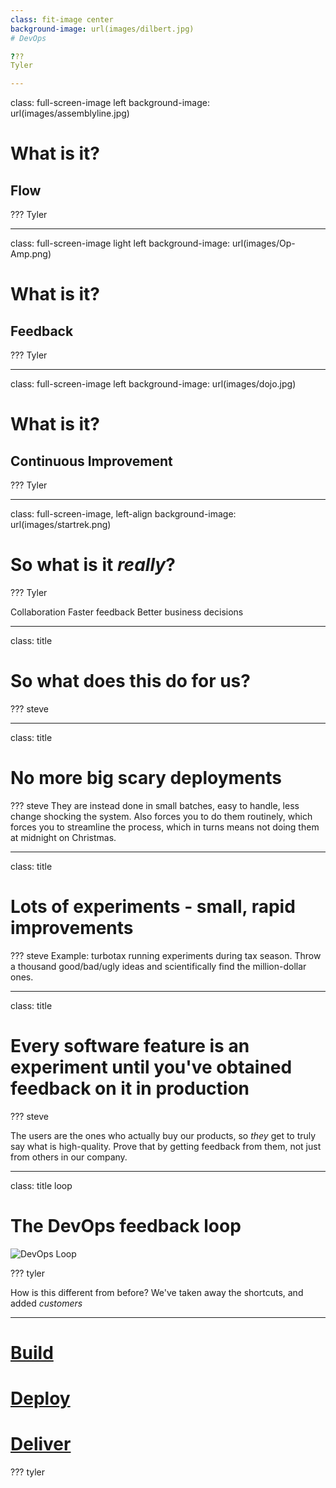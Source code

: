 ```yaml
---
class: fit-image center
background-image: url(images/dilbert.jpg)
# DevOps

???
Tyler

---
```

class: full-screen-image left
background-image: url(images/assemblyline.jpg)
# What is it?

## Flow

???
Tyler

---
class: full-screen-image light left
background-image: url(images/Op-Amp.png)
# What is it?

## Feedback

???
Tyler

---
class: full-screen-image left
background-image: url(images/dojo.jpg)
# What is it?

## Continuous Improvement

???
Tyler

---
class: full-screen-image, left-align
background-image: url(images/startrek.png)

# So what is it _really_?

???
Tyler

Collaboration
Faster feedback
Better business decisions

---
class: title
# So what does this do for us?

???
steve

---
class: title
# No more big scary deployments

???
steve
They are instead done in small batches, easy to handle, less change shocking the system.
Also forces you to do them routinely, which forces you to streamline the process, which in turns means not doing them at midnight on Christmas.

---
class: title
# Lots of experiments - small, rapid improvements

???
steve
Example: turbotax running experiments during tax season.
Throw a thousand good/bad/ugly ideas and scientifically find the million-dollar ones.

---
class: title

# Every software feature is an experiment until you've obtained feedback on it in production

???
steve

The users are the ones who actually buy our products, so _they_ get to truly say what is high-quality.
Prove that by getting feedback from them, not just from others in our company.

---
class: title loop

# The DevOps feedback loop

![DevOps Loop](images/loops/devops.png)

???
tyler

How is this different from before? We've taken away the shortcuts, and added *customers*

---

# <a href="https://centare.visualstudio.com/QACampCalculator/QACampCalculator%20Team/_build" target="_blank">Build</a>

# <a href="https://centare.visualstudio.com/QACampCalculator/QACampCalculator%20Team/_apps/hub/ms.vss-releaseManagement-web.hub-explorer?_a=definitionoverview" target="_blank">Deploy</a>

# <a href="https://qacamp2016calculator.blob.core.windows.net/releases/drop/demo/Calculator/bin/Release/Calculator.exe" target="_blank">Deliver</a>

???
tyler
